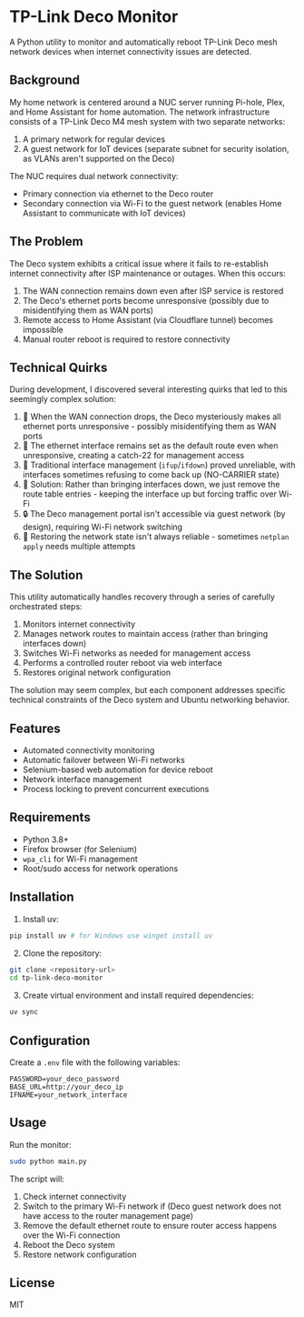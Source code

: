 # TP-Link Deco Monitor

A Python utility to monitor and automatically reboot TP-Link Deco mesh network devices when internet connectivity issues are detected.

## Background

My home network is centered around a NUC server running Pi-hole, Plex, and Home Assistant for home automation. The network infrastructure consists of a TP-Link Deco M4 mesh system with two separate networks:

1. A primary network for regular devices
2. A guest network for IoT devices (separate subnet for security isolation, as VLANs aren't supported on the Deco)

The NUC requires dual network connectivity:

- Primary connection via ethernet to the Deco router
- Secondary connection via Wi-Fi to the guest network (enables Home Assistant to communicate with IoT devices)

## The Problem

The Deco system exhibits a critical issue where it fails to re-establish internet connectivity after ISP maintenance or outages. When this occurs:

1. The WAN connection remains down even after ISP service is restored
2. The Deco's ethernet ports become unresponsive (possibly due to misidentifying them as WAN ports)
3. Remote access to Home Assistant (via Cloudflare tunnel) becomes impossible
4. Manual router reboot is required to restore connectivity

## Technical Quirks

During development, I discovered several interesting quirks that led to this seemingly complex solution:

1. 🤔 When the WAN connection drops, the Deco mysteriously makes all ethernet ports unresponsive - possibly misidentifying them as WAN ports
2. 🤡 The ethernet interface remains set as the default route even when unresponsive, creating a catch-22 for management access
3. 🔧 Traditional interface management (`ifup`/`ifdown`) proved unreliable, with interfaces sometimes refusing to come back up (NO-CARRIER state)
4. 🎉 Solution: Rather than bringing interfaces down, we just remove the route table entries - keeping the interface up but forcing traffic over Wi-Fi
5. 🔒 The Deco management portal isn't accessible via guest network (by design), requiring Wi-Fi network switching
6. 🔄 Restoring the network state isn't always reliable - sometimes `netplan apply` needs multiple attempts

## The Solution

This utility automatically handles recovery through a series of carefully orchestrated steps:

1. Monitors internet connectivity
2. Manages network routes to maintain access (rather than bringing interfaces down)
3. Switches Wi-Fi networks as needed for management access
4. Performs a controlled router reboot via web interface
5. Restores original network configuration

The solution may seem complex, but each component addresses specific technical constraints of the Deco system and Ubuntu networking behavior.

## Features

- Automated connectivity monitoring
- Automatic failover between Wi-Fi networks
- Selenium-based web automation for device reboot
- Network interface management
- Process locking to prevent concurrent executions

## Requirements

- Python 3.8+
- Firefox browser (for Selenium)
- `wpa_cli` for Wi-Fi management
- Root/sudo access for network operations

## Installation

1. Install uv:

```bash
pip install uv # for Windows use winget install uv
```

2. Clone the repository:

```bash
git clone <repository-url>
cd tp-link-deco-monitor
```

3. Create virtual environment and install required dependencies:

```bash
uv sync
```

## Configuration

Create a `.env` file with the following variables:

```env
PASSWORD=your_deco_password
BASE_URL=http://your_deco_ip
IFNAME=your_network_interface
```

## Usage

Run the monitor:

```bash
sudo python main.py
```

The script will:

1. Check internet connectivity
2. Switch to the primary Wi-Fi network if (Deco guest network does not have access to the router management page)
3. Remove the default ethernet route to ensure router access happens over the Wi-Fi connection
4. Reboot the Deco system
5. Restore network configuration

## License

MIT
